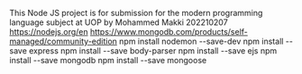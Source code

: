 This Node JS project is for submission for the modern programming language subject at UOP by Mohammed Makki 202210207
https://nodejs.org/en
https://www.mongodb.com/products/self-managed/community-edition
npm install nodemon --save-dev 
npm install --save express 
npm install --save body-parser 
npm install --save ejs 
npm install --save mongodb 
npm install --save mongoose